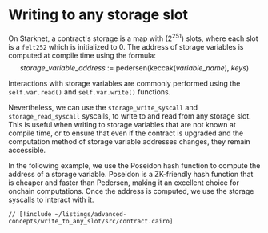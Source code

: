 # Writing to any storage slot

On Starknet, a contract's storage is a map with $( 2^{251} )$ slots, where each slot is a `felt252` which is initialized to 0.
The address of storage variables is computed at compile time using the formula: 
$$
storage\_variable\_address~\text{:=}~\text{pedersen}(\text{keccak}(variable\_name),~keys)
$$

Interactions with storage variables are commonly performed using the `self.var.read()` and `self.var.write()` functions.

Nevertheless, we can use the `storage_write_syscall` and `storage_read_syscall` syscalls, to write to and read from any storage slot.
This is useful when writing to storage variables that are not known at compile time, or to ensure that even if the contract is upgraded and the computation method of storage variable addresses changes, they remain accessible.

In the following example, we use the Poseidon hash function to compute the address of a storage variable. Poseidon is a ZK-friendly hash function that is cheaper and faster than Pedersen, making it an excellent choice for onchain computations. Once the address is computed, we use the storage syscalls to interact with it.

```cairo
// [!include ~/listings/advanced-concepts/write_to_any_slot/src/contract.cairo]
```
